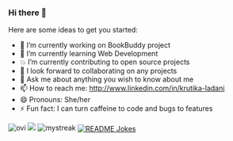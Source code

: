### Hi there 👋

<!--
**krutika-ladani/krutika-ladani** is a ✨ _special_ ✨ repository because its `README.md` (this file) appears on your GitHub profile.
-->

Here are some ideas to get you started:

- 🔭 I’m currently working on BookBuddy project
- 🌱 I’m currently learning Web Development
- 💥 I’m currently contributing to open source projects
- 👯 I look forward to collaborating on any projects
- 💬 Ask me about anything you wish to know about me
- 📫 How to reach me: http://www.linkedin.com/in/krutika-ladani
- 😄 Pronouns: She/her
- ⚡ Fun fact: I can turn caffeine to code and bugs to features  


 <img src="https://github-readme-stats.vercel.app/api/top-langs?username=krutika-ladani&show_icons=true&locale=en&layout=compact&theme=chartreuse-dark" alt="ovi" />
 <img src="https://github-profile-trophy.vercel.app/?username=krutika-ladani&theme=juicyfresh&no-bg=true" />
 <img src="https://github-readme-streak-stats.herokuapp.com/?user=krutika-ladani&theme=tokyonight" alt="mystreak"/>
<a href="https://readme-jokes.vercel.app"><img align="center" src="https://readme-jokes.vercel.app/api" alt="README Jokes"></a>
   
